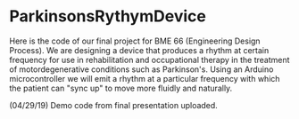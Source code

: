 # ParkinsonsRythymDevice

Here is the code of our final project for BME 66 (Engineering Design Process). We are designing a device that produces a rhythm at certain frequency for use in rehabilitation and occupational therapy in the treatment of motordegenerative conditions such as Parkinson's. Using an Arduino microcontroller we will emit a rhythm at a particular frequency with which the patient can "sync up" to move more fluidly and naturally. 

(04/29/19) Demo code from final presentation uploaded.
